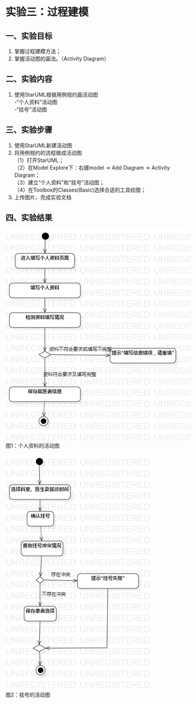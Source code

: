 # 实验三：过程建模

## 一、实验目标
1. 掌握过程建模方法；
2. 掌握活动图的画法。（Activity Diagram）

## 二、实验内容
1. 使用StarUML根据用例规约画活动图  
-“个人资料”活动图  
-“挂号”活动图

## 三、实验步骤

1. 使用StarUML新建活动图    
2. 将用例规约的流程做成活动图  
（1）打开StarUML；  
（2）在Model Explore下：右键model -> Add Diagram -> Activity Diagram；  
（3）建立“个人资料”和“挂号”活动图；  
（4）在Toolbox的Classes(Basic)选择合适的工具绘图；  
3. 上传图片，完成实验文档

## 四、实验结果
![个人资料的活动图](./个人资料.jpg)  
图1：个人资料的活动图

![挂号的活动图](./挂号.jpg)  
图2：挂号的活动图
